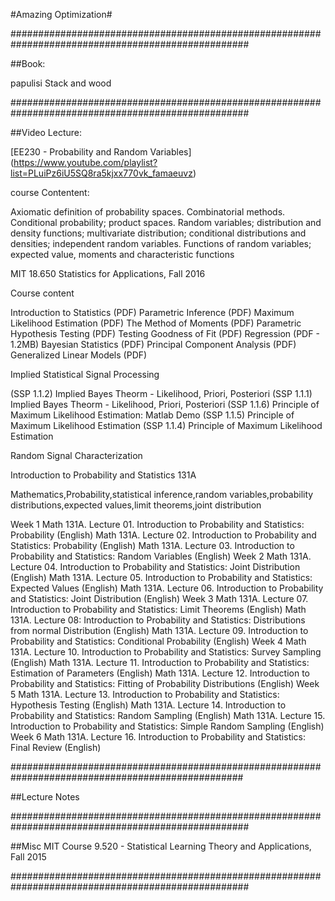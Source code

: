 #Amazing Optimization#

###################################################################################################

##Book: 

papulisi Stack and wood

################################################################################################### 

##Video Lecture:

[EE230 - Probability and Random Variables] (https://www.youtube.com/playlist?list=PLuiPz6iU5SQ8ra5kjxx770vk_famaeuvz)

course Contentent:

Axiomatic definition of probability spaces. Combinatorial methods. Conditional probability; product spaces. Random variables; distribution and density functions; multivariate distribution; conditional distributions and densities; independent random variables. Functions of random variables; expected value, moments and characteristic functions

MIT 18.650 Statistics for Applications, Fall 2016

Course content

  Introduction to Statistics (PDF)
  Parametric Inference (PDF)
  Maximum Likelihood Estimation (PDF)
  The Method of Moments (PDF)
  Parametric Hypothesis Testing (PDF)
  Testing Goodness of Fit (PDF)
  Regression (PDF - 1.2MB)
  Bayesian Statistics (PDF)
  Principal Component Analysis (PDF)
  Generalized Linear Models (PDF)

Implied Statistical Signal Processing

(SSP 1.1.2) Implied Bayes Theorm - Likelihood, Priori, Posteriori
(SSP 1.1.1) Implied Bayes Theorm - Likelihood, Priori, Posteriori
(SSP 1.1.6) Principle of Maximum Likelihood Estimation: Matlab Demo
(SSP 1.1.5) Principle of Maximum Likelihood Estimation
(SSP 1.1.4) Principle of Maximum Likelihood Estimation      

Random Signal Characterization

Introduction to Probability and Statistics 131A

Mathematics,Probability,statistical inference,random variables,probability distributions,expected values,limit theorems,joint distribution

Week 1
Math 131A. Lecture 01. Introduction to Probability and Statistics: Probability (English)
Math 131A. Lecture 02. Introduction to Probability and Statistics: Probability (English)
Math 131A. Lecture 03. Introduction to Probability and Statistics: Random Variables (English)
Week 2
Math 131A. Lecture 04. Introduction to Probability and Statistics: Joint Distribution (English)
Math 131A. Lecture 05. Introduction to Probability and Statistics: Expected Values (English)
Math 131A. Lecture 06. Introduction to Probability and Statistics: Joint Distribution (English)
Week 3
Math 131A. Lecture 07. Introduction to Probability and Statistics: Limit Theorems (English)
Math 131A. Lecture 08: Introduction to Probability and Statistics: Distributions from normal Distribution (English)
Math 131A. Lecture 09. Introduction to Probability and Statistics: Conditional Probability (English)
Week 4
Math 131A. Lecture 10. Introduction to Probability and Statistics: Survey Sampling (English)
Math 131A. Lecture 11. Introduction to Probability and Statistics: Estimation of Parameters (English)
Math 131A. Lecture 12. Introduction to Probability and Statistics: Fitting of Probability Distributions (English)
Week 5
Math 131A. Lecture 13. Introduction to Probability and Statistics: Hypothesis Testing (English)
Math 131A. Lecture 14. Introduction to Probability and Statistics: Random Sampling (English)
Math 131A. Lecture 15. Introduction to Probability and Statistics: Simple Random Sampling (English)
Week 6
Math 131A. Lecture 16. Introduction to Probability and Statistics: Final Review (English)

################################################################################################## 

##Lecture Notes

###################################################################################################

##Misc MIT Course 9.520 - Statistical Learning Theory and Applications, Fall 2015

###################################################################################################

